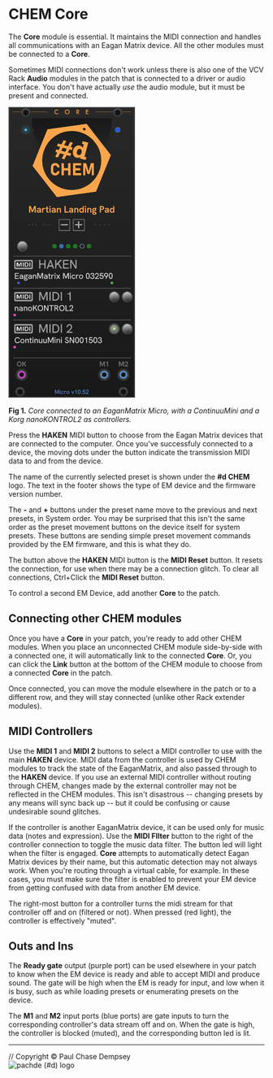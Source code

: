 # CHEM Core

The **Core** module is essential.
It maintains the MIDI connection and handles all communications with an Eagan Matrix device. All the other modules must be connected to a **Core**.

Sometimes MIDI connections don't work unless there is also one of the VCV Rack **Audio** modules in the patch that is connected to a driver or audio interface.
You don't have actually *use* the audio module, but it must be present and connected.

![Connected CHEM Core](./image/core.png)

**Fig 1.** *Core connected to an EaganMatrix Micro, with a ContinuuMini and a Korg nanoKONTROL2 as controllers.*

Press the **HAKEN** MIDI button to choose from the Eagan Matrix devices that are connected to the computer.
Once you've successfuly connected to a device,
the moving dots under the button indicate the transmission MIDI data to and from the device.

The name of the currently selected preset is shown under the **#d CHEM** logo.
The text in the footer shows the type of EM device and the firmware version number.

The **-** and **+** buttons under the preset name move to the previous and next presets, in System order.
You may be surprised that this isn't the same order as the preset movement buttons on the device itself for system presets. These buttons are sending simple preset movement commands provided by the EM firmware, and this is what they do.

The button above the **HAKEN** MIDI button is the **MIDI Reset** button.
It resets the connection, for use when there may be a connection glitch.
To clear all connections, Ctrl+Click the **MIDI Reset** button.

To control a second EM Device, add another **Core** to the patch.

## Connecting other CHEM modules

Once you have a **Core** in your patch, you're ready to add other CHEM modules.
When you place an unconnected CHEM module side-by-side with a connected one, it will automatically link to the connected **Core**.
Or, you can click the **Link** button at the bottom of the CHEM module to choose from a connected **Core** in the patch.

Once connected, you can move the module elsewhere in the patch or to a different row, and they will stay connected (unlike other Rack extender modules).

## MIDI Controllers

Use the **MIDI 1** and **MIDI 2** buttons to select a MIDI controller to use with the main **HAKEN** device.
MIDI data from the controller is used by CHEM modules to track the state of the EaganMatrix, and also passed through to the **HAKEN** device.
If you use an external MIDI controller without routing through CHEM, changes made by the external controller may not be reflected in the CHEM modules.
This isn't disastrous -- changing presets by any means will sync back up -- but it could be confusing or cause undesirable sound glitches.

If the controller is another EaganMatrix device, it can be used only for music data (notes and expression).
Use the **MIDI FIlter** button to the right of the controller connection to toggle the music data filter.
The button led will light when the filter is engaged.
**Core** attempts to automatically detect Eagan Matrix devices by their name, but this automatic detection may not always work.
When you're routing through a virtual cable, for example.
In these cases, you must make sure the filter is enabled to prevent your EM device from getting confused with data from another EM device.

The right-most button for a controller turns the midi stream for that controller off and on (filtered or not).
When pressed (red light), the controller is effectively "muted".

## Outs and Ins

The **Ready gate** output (purple port) can be used elsewhere in your patch to know when the EM device is ready and able to accept MIDI and produce sound.
The gate will be high when the EM is ready for input, and low when it is busy, such as while loading presets or enumerating presets on the device.

The **M1** and **M2** input ports (blue ports) are gate inputs to turn the corresponding controller's data stream off and on.
When the gate is high, the controller is blocked (muted), and the corresponding button led is lit.

---

// Copyright © Paul Chase Dempsey\
![pachde (#d) logo](./image/Logo.svg)
